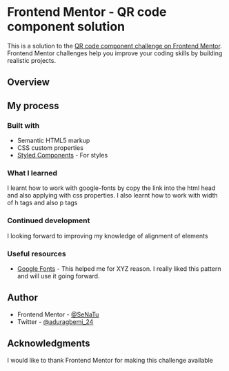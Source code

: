 # Frontend Mentor - QR code component solution

This is a solution to the [QR code component challenge on Frontend Mentor](https://www.frontendmentor.io/challenges/qr-code-component-iux_sIO_H). Frontend Mentor challenges help you improve your coding skills by building realistic projects.

## Overview

## My process

### Built with

-   Semantic HTML5 markup
-   CSS custom properties
-   [Styled Components](https://styled-components.com/) - For styles

### What I learned

I learnt how to work with google-fonts by copy the link into the html head and also applying with css properties.
I also learnt how to work with width of h tags and also p tags

### Continued development

I looking forward to improving my knowledge of alignment of elements

### Useful resources

-   [Google Fonts](https://www.googlefonts.com) - This helped me for XYZ reason. I really liked this pattern and will use it going forward.

## Author

-   Frontend Mentor - [@SeNaTu](https://www.frontendmentor.io/profile/yourusername)
-   Twitter - [@aduragbemi_24](https://www.twitter.com/yourusername)

## Acknowledgments

I would like to thank Frontend Mentor for making this challenge available
